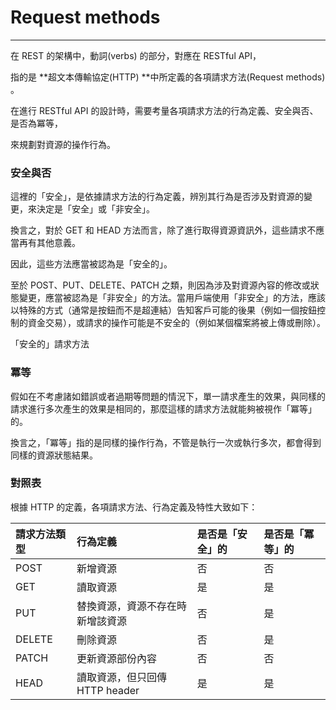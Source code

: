 # Request methods

---

在 REST 的架構中，動詞\(verbs\) 的部分，對應在 RESTful API，

指的是 **超文本傳輸協定\(HTTP\) **中所定義的各項請求方法\(Request methods\) 。

在進行 RESTful API 的設計時，需要考量各項請求方法的行為定義、安全與否、是否為冪等，

來規劃對資源的操作行為。

### 安全與否

這裡的「安全」，是依據請求方法的行為定義，辨別其行為是否涉及對資源的變更，來決定是「安全」或「非安全」。

換言之，對於 GET 和 HEAD 方法而言，除了進行取得資源資訊外，這些請求不應當再有其他意義。

因此，這些方法應當被認為是「安全的」。

至於 POST、PUT、DELETE、PATCH 之類，則因為涉及對資源內容的修改或狀態變更，應當被認為是「非安全」的方法。當用戶端使用「非安全」的方法，應該以特殊的方式（通常是按鈕而不是超連結）告知客戶可能的後果（例如一個按鈕控制的資金交易），或請求的操作可能是不安全的（例如某個檔案將被上傳或刪除）。

「安全的」請求方法

### 冪等

假如在不考慮諸如錯誤或者過期等問題的情況下，單一請求產生的效果，與同樣的請求進行多次產生的效果是相同的，那麼這樣的請求方法就能夠被視作「冪等」的。

換言之，「冪等」指的是同樣的操作行為，不管是執行一次或執行多次，都會得到同樣的資源狀態結果。

### 對照表

根據 HTTP 的定義，各項請求方法、行為定義及特性大致如下：

| 請求方法類型 | 行為定義 | 是否是「安全」的 | 是否是「冪等」的 |
| :--- | :--- | :--- | :--- |
|POST|新增資源|否|否|
|GET|讀取資源|是|是|
|PUT|替換資源，資源不存在時新增該資源|否|是|
|DELETE|刪除資源|否|是|
|PATCH|更新資源部份內容|否|否|
|HEAD|讀取資源，但只回傳 HTTP header|是|是|



